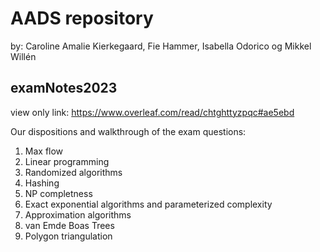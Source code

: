 # AADS repository
by: Caroline Amalie Kierkegaard, Fie Hammer, Isabella Odorico og Mikkel Willén

## examNotes2023
view only link: https://www.overleaf.com/read/chtghttyzpqc#ae5ebd

Our dispositions and walkthrough of the exam questions:
1. Max flow
2. Linear programming
3. Randomized algorithms
4. Hashing
5. NP completness
6. Exact exponential algorithms and parameterized complexity
7. Approximation algorithms
8. van Emde Boas Trees
9. Polygon triangulation

